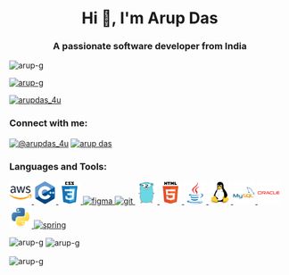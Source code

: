 <h1 align="center">Hi 👋, I'm Arup Das</h1>
<h3 align="center">A passionate software developer from India</h3>

<p align="left"> <img src="https://komarev.com/ghpvc/?username=arup-g&label=Profile%20views&color=0e75b6&style=flat" alt="arup-g" /> </p>

<p align="left"> <a href="https://github.com/ryo-ma/github-profile-trophy"><img src="https://github-profile-trophy.vercel.app/?username=arup-g" alt="arup-g" /></a> </p>

<p align="left"> <a href="https://twitter.com/@arupdas_4u" target="https://twitter.com/ArupDas_4U"><img src="https://img.shields.io/twitter/follow/@arupdas_4u?logo=twitter&style=for-the-badge" alt="arupdas_4u" /></a> </p>

<h3 align="left">Connect with me:</h3>
<p align="left">
<a href="https://twitter.com/ArupDas_4u" target="[blank](https://twitter.com/ArupDas_4U)"><img align="center" src="https://raw.githubusercontent.com/rahuldkjain/github-profile-readme-generator/master/src/images/icons/Social/twitter.svg" alt="@arupdas_4u" height="30" width="40" /></a>
<a href="https://linkedin.com/in/arup das" target="blank"><img align="center" src="https://raw.githubusercontent.com/rahuldkjain/github-profile-readme-generator/master/src/images/icons/Social/linked-in-alt.svg" alt="arup das" height="30" width="40" /></a>
</p>

<h3 align="left">Languages and Tools:</h3>
<p align="left"> <a href="https://aws.amazon.com" target="_blank" rel="noreferrer"> <img src="https://raw.githubusercontent.com/devicons/devicon/master/icons/amazonwebservices/amazonwebservices-original-wordmark.svg" alt="aws" width="40" height="40"/> </a> <a href="https://www.w3schools.com/cpp/" target="_blank" rel="noreferrer"> <img src="https://raw.githubusercontent.com/devicons/devicon/master/icons/cplusplus/cplusplus-original.svg" alt="cplusplus" width="40" height="40"/> </a> <a href="https://www.w3schools.com/css/" target="_blank" rel="noreferrer"> <img src="https://raw.githubusercontent.com/devicons/devicon/master/icons/css3/css3-original-wordmark.svg" alt="css3" width="40" height="40"/> </a> <a href="https://www.figma.com/" target="_blank" rel="noreferrer"> <img src="https://www.vectorlogo.zone/logos/figma/figma-icon.svg" alt="figma" width="40" height="40"/> </a> <a href="https://git-scm.com/" target="_blank" rel="noreferrer"> <img src="https://www.vectorlogo.zone/logos/git-scm/git-scm-icon.svg" alt="git" width="40" height="40"/> </a> <a href="https://golang.org" target="_blank" rel="noreferrer"> <img src="https://raw.githubusercontent.com/devicons/devicon/master/icons/go/go-original.svg" alt="go" width="40" height="40"/> </a> <a href="https://www.w3.org/html/" target="_blank" rel="noreferrer"> <img src="https://raw.githubusercontent.com/devicons/devicon/master/icons/html5/html5-original-wordmark.svg" alt="html5" width="40" height="40"/> </a> <a href="https://www.java.com" target="_blank" rel="noreferrer"> <img src="https://raw.githubusercontent.com/devicons/devicon/master/icons/java/java-original.svg" alt="java" width="40" height="40"/> </a> <a href="https://www.linux.org/" target="_blank" rel="noreferrer"> <img src="https://raw.githubusercontent.com/devicons/devicon/master/icons/linux/linux-original.svg" alt="linux" width="40" height="40"/> </a> <a href="https://www.mysql.com/" target="_blank" rel="noreferrer"> <img src="https://raw.githubusercontent.com/devicons/devicon/master/icons/mysql/mysql-original-wordmark.svg" alt="mysql" width="40" height="40"/> </a> <a href="https://www.oracle.com/" target="_blank" rel="noreferrer"> <img src="https://raw.githubusercontent.com/devicons/devicon/master/icons/oracle/oracle-original.svg" alt="oracle" width="40" height="40"/> </a> <a href="https://www.python.org" target="_blank" rel="noreferrer"> <img src="https://raw.githubusercontent.com/devicons/devicon/master/icons/python/python-original.svg" alt="python" width="40" height="40"/> </a> <a href="https://spring.io/" target="_blank" rel="noreferrer"> <img src="https://www.vectorlogo.zone/logos/springio/springio-icon.svg" alt="spring" width="40" height="40"/> </a> </p>

<p><img align="left" src="https://github-readme-stats.vercel.app/api/top-langs?username=arup-g&show_icons=true&locale=en&layout=compact" alt="arup-g" /></p>

<p>&nbsp;<img align="center" src="https://github-readme-stats.vercel.app/api?username=arup-g&show_icons=true&locale=en" alt="arup-g" /></p>

<p><img align="center" src="https://github-readme-streak-stats.herokuapp.com/?user=arup-g&" alt="arup-g" /></p>

